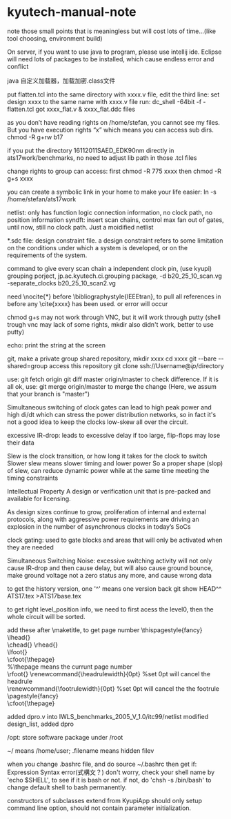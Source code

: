 # kyutech-manual-note
note those small points that is meaningless but will cost lots of time...(like tool choosing, environment build)

On server, if you want to use java to program, please use intellij ide. Eclipse will need lots of packages to be installed, 
which cause endless error and conflict

java 自定义加载器，加载加密.class文件

put flatten.tcl into the same directory with xxxx.v file,
edit the third line: set design xxxx to the same name with xxxx.v file
run: dc_shell -64bit -f -flatten.tcl
got xxxx_flat.v & xxxx_flat.ddc files

as you don’t have reading rights on /home/stefan, you cannot see my files. But you have execution rights “x” which 
means you can access sub dirs.
chmod -R g+rw b17

 if you put the directory 16112011SAED_EDK90nm directly in ats17work/benchmarks, no need to adjust lib path in those 
 .tcl files

 change rights to group can access:
 first
 chmod -R 775 xxxx
 then
 chmod -R g+s xxxx

 you can create a symbolic link in your home to make your life easier: ln -s /home/stefan/ats17work

 netlist: only has function logic connection information, no clock path, no position information
 syndft: insert scan chains, control max fan out of gates, until now, still no clock path. Just a moidified netlist
 
 
 *.sdc file: design constraint file.
 a design constraint refers to some limitation on the conditions under which a system is developed, or on the 
 requirements of the system.

 command to give every scan chain a independent clock pin, (use kyupi)
 grouping porject, jp.ac.kyutech.ci.grouping package, -d b20_25_10_scan.vg -separate_clocks b20_25_10_scan2.vg

 need \nocite{*} before \bibliographystyle{IEEEtran}, to pull all references in before any \cite{xxxx} has been used.
 or error will occur
 
  chmod g+s may not work through VNC, but it will work through putty
  (shell trough vnc may lack of some rights, mkdir also didn't work, better to use putty)
 
 echo: print the string at the screen
 
 git, make a private group shared repository,
 mkdir xxxx
 cd xxxx
 git --bare --shared=group
 access this repository
 git clone ssh://Username@$ip/$directory

 use:
 git fetch origin
 git diff master origin/master
 to check difference. If it is all ok, use:
 git merge origin/master
 to merge the change (Here, we assum that your branch is "master")
 
 Simultaneous switching of clock
 gates can lead to high peak power and high di/dt which can stress the
 power distribution networks, so in fact it's not a good idea to keep the clocks low-skew all over the circuit.
 
 excessive IR-drop:
 leads to excessive delay
 if too large, flip-flops may lose their data
 
 Slew is the clock transition, or how long it takes for the clock to switch
 Slower slew means slower timing and lower power
 So a proper shape (slop) of slew, can reduce dynamic power while at the same time meeting the timing constraints
 
 Intellectual Property
 A design or verification unit that is pre-packed and available for licensing.
 
 As design sizes continue to grow, proliferation of internal and external protocols, along with aggressive power 
 requirements are driving an explosion in the number of asynchronous clocks in today’s SoCs
 
 clock gating: used to gate blocks and areas that will only be activated when they are needed
 
 Simultaneous Switching Noise: excessive switching activity will not only cause IR-drop and then cause delay,
 but will also cause ground bounce, make ground voltage not a zero status any more, and cause wrong data
 
 to get the history version, one '^' means one version back
 git show HEAD^^ ATS17.tex >ATS17base.tex
 
 to get right level_position info,
 we need to first acess the level0, then the whole circuit will be sorted.
 
 add these after \maketitle, to get page number
 \thispagestyle{fancy} 
 \lhead{}  
 \chead{}
 \rhead{}  
 \lfoot{}  
 \cfoot{\thepage}  
 %\thepage means the currunt page number  
 \rfoot{} 
 \renewcommand{\headrulewidth}{0pt}
 %set 0pt will cancel the headrule  
 \renewcommand{\footrulewidth}{0pt} 
 %set 0pt will cancel the the footrule  
 \pagestyle{fancy}  
 \cfoot{\thepage} 
 
 added dpro.v into IWLS_benchmarks_2005_V_1.0/itc99/netlist
 modified design_list, added dpro
 
 /opt: store software package under /root
 
 ~/ means /home/user; .filename means hidden filev
 
 when you change .bashrc file, and do source ~/.bashrc then get if: Expression Syntax error(式構文？)
 don't worry, check your shell name by 'echo $SHELL', to see if it is bash or not.
 if not, do 'chsh -s /bin/bash' to change default shell to bash permanently.
 
 constructors of subclasses extend from KyupiApp should only setup command line option, should not contain parameter initialization.
                                                                
